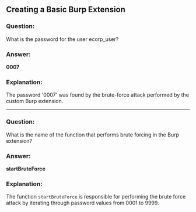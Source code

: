 
## Creating a Basic Burp Extension

### Question:
What is the password for the user ecorp_user?

### Answer:
**0007**

### Explanation:
The password '0007' was found by the brute-force attack performed by the custom Burp extension.

---

### Question:
What is the name of the function that performs brute forcing in the Burp extension?

### Answer:
**startBruteForce**

### Explanation:
The function `startBruteForce` is responsible for performing the brute force attack by iterating through password values from 0001 to 9999.